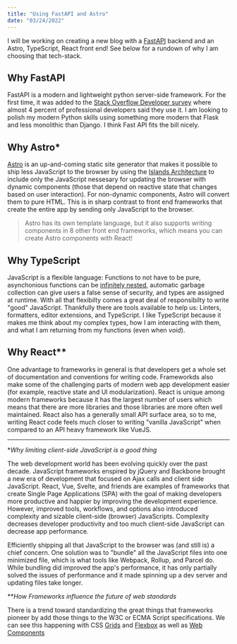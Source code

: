 ```yaml
---
title: "Using FastAPI and Astro"
date: "03/24/2022"
---
```

I will be working on creating a new blog with a [FastAPI](https://fastapi.tiangolo.com/) backend and an Astro, TypeScript, React front end! See below for a rundown of why I am choosing that tech-stack.

## Why FastAPI
FastAPI is a modern and lightweight python server-side framework. For the first time, it was added to the [Stack Overflow Developer survey](https://insights.stackoverflow.com/survey/2021#most-popular-technologies-webframe) where almost 4 percent of professional developers said they use it. I am looking to polish my modern Python skills using something more modern that Flask and less monolithic than Django. I think Fast API fits the bill nicely.

## Why Astro*
[Astro](https://astro.build/) is an up-and-coming static site generator that makes it possible to ship less JavaScript to the browser by using the [Islands Architecture](https://jasonformat.com/islands-architecture/) to include only the JavaScript nessesary for updating the browser with dynamic components (those that depend on reactive state that changes based on user interaction). For non-dynamic components, Astro will convert them to pure HTML. This is in sharp contrast to front end frameworks that create the entire app by sending only JavaScript to the browser.

> Astro has its own template language, but it also supports writing components in 8 other front end frameworks, which means you can create Astro components with React!

## Why TypeScript
JavaScript is a flexible language: Functions to not have to be pure, asynchonious functions can be [infinitely nested](https://dev.to/somedood/please-don-t-nest-promises-3o1o), automatic garbage collection can give users a false sense of security, and types are assigned at runtime. With all that flexibilty comes a great deal of responsibilty to write "good" JavaScript. Thankfully there are tools available to help us: Linters, formatters, editor extensions, and TypeScript. I like TypeScript because it makes me think about my complex types, how I am interacting with them, and what I am returning from my functions (even when *void*).

## Why React**
One advantage to frameworks in general is that developers get a whole set of documentation and conventions for writing code. Frameworkds also make some of the challenging parts of modern web app development easier (for example, reactive state and UI modularization). React is unique among modern frameworks because it has the largest number of users which means that there are more libraries and those libraries are more often well maintained. React also has a generally small API surface area, so to me, writing React code feels much closer to writing "vanilla JavaScript" when compared to an API heavy framework like VueJS.

***

**Why limiting client-side JavaScript is a good thing*

The web development world has been evolving quickly over the past decade. JavaScript frameworks enspired by jQuery and Backbone brought a new era of development that focused on Ajax calls and client side JavaScript. React, Vue, Svelte, and friends are examples of frameworks that create Single Page Applications (SPA) with the goal of making developers more productive and happier by improving the development experience. However, improved tools, workflows, and options also introduced complexity and sizable client-side (browser) JavaScripts. Complexity decreases developer productivity and too much client-side JavaScript can decrease app performance.

Efficiently shipping all that JavaScript to the browser was (and still is) a chief concern. One solution was to "bundle" all the JavaScript files into one minimized file, which is what tools like Webpack, Rollup, and Parcel do. While bundling did improved the app's performance, it has only partially solved the issues of performance and it made spinning up a dev server and updating files take longer.

***How Frameworks influence the future of web standards*

There is a trend toward standardizing the great things that frameworks pioneer by add those things to the W3C or ECMA Script specifications. We can see this happening with CSS [Grids](https://developer.mozilla.org/en-US/docs/Web/CSS/CSS_Grid_Layout) and [Flexbox](https://developer.mozilla.org/en-US/docs/Web/CSS/CSS_Flexible_Box_Layout) as well as [Web Components](https://developer.mozilla.org/en-US/docs/Web/Web_Components)